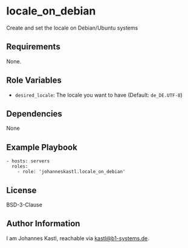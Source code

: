 locale_on_debian
=========

Create and set the locale on Debian/Ubuntu systems

Requirements
------------

None.

Role Variables
--------------

- `desired_locale`: The locale you want to have (Default: `de_DE.UTF-8`)

Dependencies
------------

None

Example Playbook
----------------

    - hosts: servers
      roles:
        - role: 'johanneskastl.locale_on_debian'

License
-------

BSD-3-Clause

Author Information
------------------

I am Johannes Kastl, reachable via kastl@b1-systems.de.
